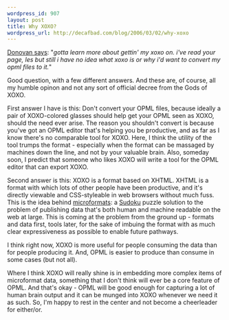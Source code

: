 ```yaml
--- 
wordpress_id: 907
layout: post
title: Why XOXO?
wordpress_url: http://decafbad.com/blog/2006/03/02/why-xoxo
---
```

 <p><a href="http://blogs.opml.org/dwatts/2006/03/01#When:8:12:41PM">Donovan says</a>:  "<i>gotta learn more about gettin' my xoxo on. i've read your page, les but still i have no idea what xoxo is or why i'd want to convert my opml files to it.</i>"</p>
 <p>Good question, with a few different answers.  And these are, of course, all my humble opinon and not any sort of official decree from the Gods of XOXO.</p>
 <p>First answer I have is this:  Don't convert your OPML files, because ideally a pair of XOXO-colored glasses should help get your OPML seen as XOXO, should the need ever arise.  The reason you shouldn't convert is because you've got an OPML editor that's helping you be productive, and as far as I know there's no comparable tool for XOXO.  Here, I think the utility of the tool trumps the format - especially when the format can be massaged by machines down the line, and not by your valuable brain.  Also, someday soon, I predict that someone who likes XOXO will write a tool for the OPML editor that can export XOXO.</p>
 <p>Second answer is this:  XOXO is a format based on XHTML.  XHTML is a format with which lots of other people have been productive, and it's directly viewable and CSS-styleable in web browsers without much fuss.  This is the idea behind <a href="http://microformats.org">microformats</a>: a <a href="http://www.sudoku.com">Sudoku</a> puzzle solution to the problem of publishing data that's both human and machine readable on the web at large.  This is coming at the problem from the ground up - formats and data first, tools later, for the sake of imbuing the format with as much clear expressiveness as possible to enable future pathways.</p>
 <p>I think right now, XOXO is more useful for people consuming the data than for people producing it.  And, OPML is easier to produce than consume in some cases (but not all).  </p>
 <p>Where I think XOXO will really shine is in embedding more complex items of microformat data, something that I don't think will ever be a core feature of OPML.  And that's okay - OPML will be good enough for capturing a lot of human brain output and it can be munged into XOXO whenever we need it as such.  So, I'm happy to rest in the center and not become a cheerleader for either/or.</p>
